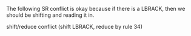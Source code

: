 The following SR conflict is okay because if there is a LBRACK, then we should be shifting and reading it in.

shift/reduce conflict (shift LBRACK, reduce by rule 34)
